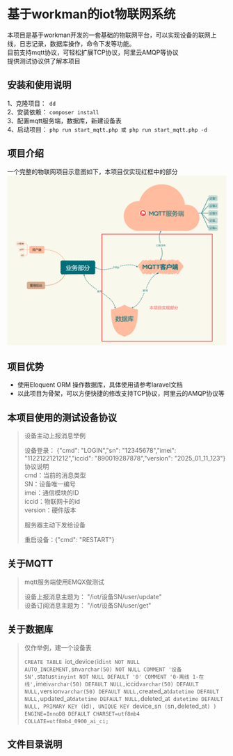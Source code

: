 # 基于workman的iot物联网系统
本项目是基于workman开发的一套基础的物联网平台，可以实现设备的联网上线，日志记录，数据库操作，命令下发等功能。  
目前支持mqtt协议，可轻松扩展TCP协议，阿里云AMQP等协议  
提供测试协议供了解本项目

##  安装和使用说明
1、克隆项目：` dd`  
2、安装依赖： `composer install`  
3、配置mqtt服务端，数据库，新建设备表  
4、启动项目： `php run start_mqtt.php 或 php run start_mqtt.php -d `  

## 项目介绍  
一个完整的物联网项目示意图如下，本项目仅实现红框中的部分
![img.png](img.png)

## 项目优势  

- 使用Eloquent ORM 操作数据库，具体使用请参考laravel文档
- 以此项目为骨架，可以方便快捷的修改支持TCP协议，阿里云的AMQP协议等

## 本项目使用的测试设备协议
> 设备主动上报消息举例  
> 
> 设备登录： {"cmd": "LOGIN","sn": "12345678","imei": "1122122121212","iccid": "890019287878","version": "2025_01_11_123"}  
> 协议说明  
> cmd：当前的消息类型  
> SN：设备唯一编号  
> imei：通信模块的ID  
> iccid：物联网卡的id  
> version：硬件版本  
> 
> 服务器主动下发给设备  
> 
> 重启设备：{"cmd": "RESTART"}

## 关于MQTT
> mqtt服务端使用EMQX做测试  
> 
> 设备上报消息主题为： "/iot/设备SN/user/update"  
> 设备订阅消息主题为： "/iot/设备SN/user/get"
> 

## 关于数据库
> 仅作举例，建一个设备表  
> 
> `CREATE TABLE `iot_device` (
`id` int NOT NULL AUTO_INCREMENT,
`sn` varchar(50) NOT NULL COMMENT '设备SN',
`status` tinyint NOT NULL DEFAULT '0' COMMENT '0-离线 1-在线',
`imei` varchar(50) DEFAULT NULL,
`iccid` varchar(50) DEFAULT NULL,
`version` varchar(50) DEFAULT NULL,
`created_at` datetime DEFAULT NULL,
`updated_at` datetime DEFAULT NULL,
`deleted_at` datetime DEFAULT NULL,
PRIMARY KEY (`id`),
UNIQUE KEY `device_sn` (`sn`,`deleted_at`)
) ENGINE=InnoDB DEFAULT CHARSET=utf8mb4 COLLATE=utf8mb4_0900_ai_ci;`

## 文件目录说明
